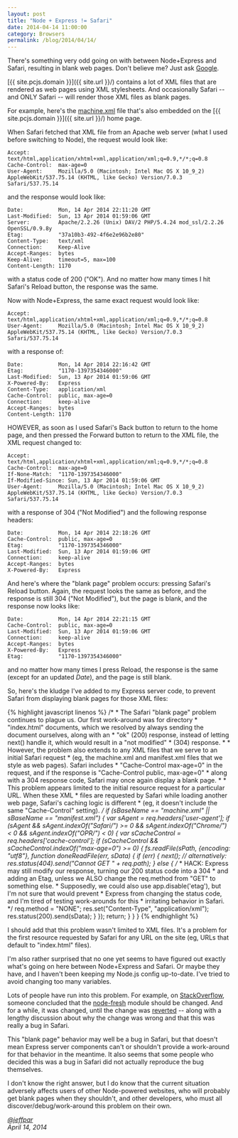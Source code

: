 ```yaml
---
layout: post
title: "Node + Express != Safari"
date: 2014-04-14 11:00:00
category: Browsers
permalink: /blog/2014/04/14/
---
```


There's something very odd going on with between Node+Express and Safari, resulting in blank web pages.
Don't believe me?  Just ask [Google](https://www.google.com/#q=node+express+safari+blank+page).

[{{ site.pcjs.domain }}]({{ site.url }}/) contains a lot of XML files that are rendered as web pages using XML
stylesheets.  And occasionally Safari -- and ONLY Safari -- will render those XML files as blank pages.

For example, here's the
[machine.xml](/devices/pcx86/machine/5150/mda/64kb/machine.xml) file that's also embedded on the
[{{ site.pcjs.domain }}]({{ site.url }}/) home page.

When Safari fetched that XML file from an Apache web server (what I used before switching to Node),
the request would look like:

	Accept:         text/html,application/xhtml+xml,application/xml;q=0.9,*/*;q=0.8
	Cache-Control:  max-age=0
	User-Agent:     Mozilla/5.0 (Macintosh; Intel Mac OS X 10_9_2) AppleWebKit/537.75.14 (KHTML, like Gecko) Version/7.0.3 Safari/537.75.14
	
and the response would look like:

	Date:           Mon, 14 Apr 2014 22:11:20 GMT
	Last-Modified:  Sun, 13 Apr 2014 01:59:06 GMT
	Server:         Apache/2.2.26 (Unix) DAV/2 PHP/5.4.24 mod_ssl/2.2.26 OpenSSL/0.9.8y
	Etag:           "37a10b3-492-4f6e2e96b2e80"
	Content-Type:   text/xml
	Connection:     Keep-Alive
	Accept-Ranges:  bytes
	Keep-Alive:     timeout=5, max=100
	Content-Length: 1170
	
with a status code of 200 ("OK").  And no matter how many times I hit Safari's Reload button, the response was the same.

Now with Node+Express, the same exact request would look like:

	Accept:         text/html,application/xhtml+xml,application/xml;q=0.9,*/*;q=0.8
	User-Agent:     Mozilla/5.0 (Macintosh; Intel Mac OS X 10_9_2) AppleWebKit/537.75.14 (KHTML, like Gecko) Version/7.0.3 Safari/537.75.14
	
with a response of:

	Date:           Mon, 14 Apr 2014 22:16:42 GMT
	Etag:           "1170-1397354346000"
	Last-Modified:  Sun, 13 Apr 2014 01:59:06 GMT
	X-Powered-By:   Express
	Content-Type:   application/xml
	Cache-Control:  public, max-age=0
	Connection:     keep-alive
	Accept-Ranges:  bytes
	Content-Length: 1170
	
HOWEVER, as soon as I used Safari's Back button to return to the home page, and then pressed the Forward button to return to
the XML file, the XML request changed to:

	Accept:         text/html,application/xhtml+xml,application/xml;q=0.9,*/*;q=0.8
	Cache-Control:  max-age=0
	If-None-Match:  "1170-1397354346000"
	If-Modified-Since: Sun, 13 Apr 2014 01:59:06 GMT
	User-Agent:     Mozilla/5.0 (Macintosh; Intel Mac OS X 10_9_2) AppleWebKit/537.75.14 (KHTML, like Gecko) Version/7.0.3 Safari/537.75.14
	
with a response of 304 ("Not Modified") and the following response headers:

	Date:           Mon, 14 Apr 2014 22:18:26 GMT
	Cache-Control:  public, max-age=0
	Etag:           "1170-1397354346000"
	Last-Modified:  Sun, 13 Apr 2014 01:59:06 GMT
	Connection:     keep-alive
	Accept-Ranges:  bytes
	X-Powered-By:   Express
	
And here's where the "blank page" problem occurs: pressing Safari's Reload button.  Again, the request looks the same as before,
and the response is still 304 ("Not Modified"), but the page is blank, and the response now looks like:

	Date:           Mon, 14 Apr 2014 22:21:15 GMT
	Cache-Control:  public, max-age=0
	Last-Modified:  Sun, 13 Apr 2014 01:59:06 GMT
	Connection:     keep-alive
	Accept-Ranges:  bytes
	X-Powered-By:   Express
	Etag:           "1170-1397354346000"

and no matter how many times I press Reload, the response is the same (except for an updated *Date*), and the page is still blank.

So, here's the kludge I've added to my Express server code, to prevent Safari from displaying blank pages for those XML files:
 
{% highlight javascript linenos %}
    /*
     * The Safari "blank page" problem continues to plague us.  Our first work-around was for directory
     * "index.html" documents, which we resolved by always sending the document ourselves, along with an
     * "ok" (200) response, instead of letting next() handle it, which would result in a "not modified"
     * (304) response.
     * 
     * However, the problem also extends to any XML files that we serve to an initial Safari request
     * (eg, the machine.xml and manifest.xml files that we style as web pages).  Safari includes
     * "Cache-Control max-age=0" in the request, and if the response is "Cache-Control public, max-age=0"
     * along with a 304 response code, Safari may once again display a blank page.
     * 
     * This problem appears limited to the initial resource request for a particular URL.  When these XML
     * files are requested by Safari while loading another web page, Safari's caching logic is different
     * (eg, it doesn't include the same "Cache-Control" setting).
     */
    if (sBaseName == "machine.xml" || sBaseName == "manifest.xml") {
        var sAgent = req.headers['user-agent'];
        if (sAgent && sAgent.indexOf("Safari/") >= 0 && sAgent.indexOf("Chrome/") < 0 && sAgent.indexOf("OPR/") < 0) {
            var sCacheControl = req.headers['cache-control'];
            if (sCacheControl && sCacheControl.indexOf("max-age=0") >= 0) {
                fs.readFile(sPath, {encoding: "utf8"}, function doneReadFile(err, sData) {
                    if (err) {
                        next();     // alternatively: res.status(404).send("Cannot GET " + req.path);
                    } else {
                        /*
                         * HACK: Express may still modify our response, turning our 200 status code into a 304
                         * and adding an Etag, unless we ALSO change the req.method from "GET" to something else.
                         * Supposedly, we could also use app.disable('etag'), but I'm not sure that would prevent
                         * Express from changing the status code, and I'm tired of testing work-arounds for this
                         * irritating behavior in Safari.
                         */
                        req.method = "NONE";
                        res.set("Content-Type", "application/xml");
                        res.status(200).send(sData);
                    }
                });
                return;
            }
        }
    }
{% endhighlight %}
    
I should add that this problem wasn't limited to XML files.  It's a problem for the first resource requested by
Safari for any URL on the site (eg, URLs that default to "index.html" files).

I'm also rather surprised that no one yet seems to have figured out exactly what's going on here between Node+Express
and Safari. Or maybe they have, and I haven't been keeping my Node.js config up-to-date.  I've tried to avoid changing
too many variables.

Lots of people have run into this problem.  For example, on
[StackOverflow](http://stackoverflow.com/questions/18811286/nodejs-express-cache-and-304-status-code), someone
concluded that the [node-fresh](https://github.com/visionmedia/node-fresh) module should be changed.  And for a while,
it was changed, until the change was [reverted](https://github.com/visionmedia/node-fresh/issues/8) -- along with a
lengthy discussion about why the change was wrong and that this was really a bug in Safari.

This "blank page" behavior may well be a bug in Safari, but that doesn't mean Express server components can't
or shouldn't provide a work-around for that behavior in the meantime.  It also seems that some people who decided
this was a bug in Safari did not actually reproduce the bug themselves.

I don't know the right answer, but I do know that the current situation adversely affects users of other Node-powered
websites, who will probably get blank pages when they shouldn't, and other developers, who must all discover/debug/work-around
this problem on their own.

*[@jeffpar](https://jeffpar.com)*  
*April 14, 2014*
